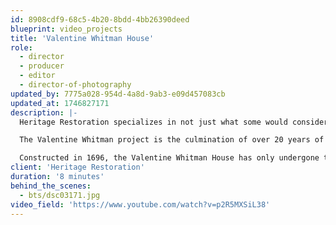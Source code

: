 ```yaml
---
id: 8908cdf9-68c5-4b20-8bdd-4bb26390deed
blueprint: video_projects
title: 'Valentine Whitman House'
role:
  - director
  - producer
  - editor
  - director-of-photography
updated_by: 7775a028-954d-4a8d-9ab3-e09d457083cb
updated_at: 1746827171
description: |-
  Heritage Restoration specializes in not just what some would consider a lost art, but in passing on the knowledge and the craftsmanship required to do things "the old fashioned way."‍We really enjoy working with companies like Heritage Restoration. They couldn't be more passionate about what they do every day, everyone in that shop lives and breathes sawdust and wood glue (figuratively we hope). Capturing and sharing that passion gets us out of bed every day, and plus, anytime someone gets to learn something new, we're on board.‍

  The Valentine Whitman project is the culmination of over 20 years of building and learning with the greater Rhode Island historic preservation community. The project's sensitivity and significance create some of the most challenging preservation operations in the field, including properly restoring floors, walls, and spaces while gently introducing modern systems like electricity, plumbing, and HVAC. The project also includes much-needed exterior repairs, including a wood roof replacement, water management, siding repairs, storm windows, and painting.

  Constructed in 1696, the Valentine Whitman House has only undergone two major renovations in its 300-year-old lifespan in 1820 and 1950, thus leaving many original architectural details intact.
client: 'Heritage Restoration'
duration: '8 minutes'
behind_the_scenes:
  - bts/dsc03171.jpg
video_field: 'https://www.youtube.com/watch?v=p2R5MXSiL38'
---
```

